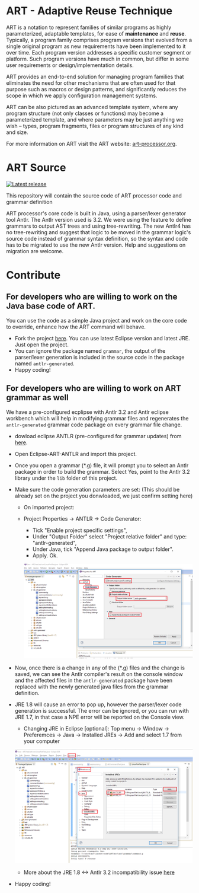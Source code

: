 # ART - Adaptive Reuse Technique

ART is a notation to represent families of similar programs as highly parameterized, adaptable templates, for ease of **maintenance** and **reuse**. Typically, a program family comprises program versions that evolved from a single original program as new requirements have been implemented to it over time. Each program version addresses a specific customer segment or platform. Such program versions have much in common, but differ in some user requirements or design/implementation details.

ART provides an end-to-end solution for managing program families that eliminates the need for other mechanisms that are often used for that purpose such as macros or design patterns, and significantly reduces the scope in which we apply configuration management systems.

ART can be also pictured as an advanced template system, where any program structure (not only classes or functions) may become a parameterized template, and where parameters may be just anything we wish – types, program fragments, files or program structures of any kind and size.

For more information on ART visit the ART website: [art-processor.org](http://art-processor.org "ART Website").

# ART Source

[![Latest release](https://img.shields.io/github/release/art-processor/art-source.svg)](https://github.com/art-processor/art-source/releases/latest)

This repository will contain the source code of ART processor code and grammar definition

ART processor's core code is built in Java, using a parser/lexer generator tool Antlr. The Antlr version used is 3.2. We were using the feature to define grammars to output AST trees and using tree-rewriting. The new Antlr4 has no tree-rewriting and suggest that logic to be moved in the grammar logic's source code instead of grammar syntax definition, so the syntax and code has to be migrated to use the new Antlr version. Help and suggestions on migration are welcome.

# Contribute

## For developers who are willing to work on the Java base code of ART.

You can use the code as a simple Java project and work on the core code to override, enhance how the ART command will behave.

  - Fork the project [here](http://github.com/art-processor/art-source/ "Art Source"). You can use latest Eclipse version and latest JRE. Just open the project.
  - You can ignore the package named `grammar`, the output of the parser/lexer generation is included in the source code in the package named `antlr-generated`.
  - Happy coding!
  
## For developers who are willing to work on ART grammar as well

We have a pre-configured ecplipse with Antlr 3.2 and Antlr eclipse workbench which will help in modifying grammar files and regenerates the `antlr-generated` grammar code package on every grammar file change.

  - dowload eclipse ANTLR (pre-configured for grammar updates) from [here](http://fiddle.art-processor.org/fileShare/eclipse-ART-ANTLR.zip "Eclipse-ART-ANTLR").
  - Open Eclipse-ART-ANTLR and import this project.
  - Once you open a grammar (*.g) file, it will prompt you to select an Antlr package in order to build the grammar. Select Yes, point to the Antlr 3.2 library under the `lib` folder of this project.
  - Make sure the code generation parameters are set:
  (This should be already set on the project you donwloaded, we just confirm setting here)
    - On imported project:
    - Project Properties -> ANTLR -> Code Generator: 
      - Tick "Enable project specific settings",
      - Under "Output Folder" select "Project relative folder" and type: "antlr-generated",
      - Under Java, tick "Append Java package to output folder".
      - Apply. Ok.
      
      ![Antlr Settings](https://raw.githubusercontent.com/art-processor/art-processor.github.io/master/img/docimg/antlr-setting.PNG "Antlr Settings")
  - Now, once there is a change in any of the (*.g) files and the change is saved, we can see the Antlr compiler's result on the console window and the affected files in the `antlr-generated` package have been replaced with the newly generated java files from the grammar definition.
  - JRE 1.8 will cause an error to pop up, however the parser/lexer code generation is successful. The error can be ignored, or you can run with JRE 1.7, in that case a NPE error will be reported on the Console view.
     - Changing JRE in Eclipse [optional]: Top menu -> Window -> Preferemces -> Java -> Installed JREs -> Add and select 1.7 from your computer
     
     ![JRE Settings](https://raw.githubusercontent.com/art-processor/art-processor.github.io/master/img/docimg/jre-setting.PNG "JRE Settings")
     - More about the JRE 1.8 <-> Antlr 3.2 incompatibility issue [here](http://stackoverflow.com/questions/22366415/antlr-plugin-in-eclipse#22367682)
  - Happy coding!
  
